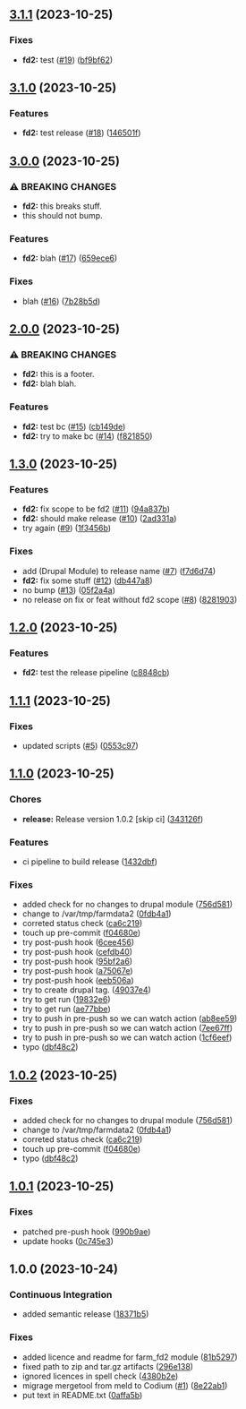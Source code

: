 ## [3.1.1](https://github.com/FarmData2/temp-spike/compare/v3.1.0...v3.1.1) (2023-10-25)


### Fixes

* **fd2:** test ([#19](https://github.com/FarmData2/temp-spike/issues/19)) ([bf9bf62](https://github.com/FarmData2/temp-spike/commit/bf9bf62cfdaf4862a7ee08bfc7a1b4864d556096))

## [3.1.0](https://github.com/FarmData2/temp-spike/compare/v3.0.0...v3.1.0) (2023-10-25)


### Features

* **fd2:** test release ([#18](https://github.com/FarmData2/temp-spike/issues/18)) ([146501f](https://github.com/FarmData2/temp-spike/commit/146501fbbfce34b587325167302f14094a6c113c))

## [3.0.0](https://github.com/FarmData2/temp-spike/compare/v2.0.0...v3.0.0) (2023-10-25)


### ⚠ BREAKING CHANGES

* **fd2:** this breaks stuff.
* this should not bump.

### Features

* **fd2:** blah ([#17](https://github.com/FarmData2/temp-spike/issues/17)) ([659ece6](https://github.com/FarmData2/temp-spike/commit/659ece6aef7c50b2ab1da46d58ff38d307c1faa9))


### Fixes

* blah ([#16](https://github.com/FarmData2/temp-spike/issues/16)) ([7b28b5d](https://github.com/FarmData2/temp-spike/commit/7b28b5d4159bac9044d60e8113c60ceb1bfda56d))

## [2.0.0](https://github.com/FarmData2/temp-spike/compare/v1.3.0...v2.0.0) (2023-10-25)


### ⚠ BREAKING CHANGES

* **fd2:** this is a footer.
* **fd2:** blah blah.

### Features

* **fd2:** test bc ([#15](https://github.com/FarmData2/temp-spike/issues/15)) ([cb149de](https://github.com/FarmData2/temp-spike/commit/cb149deaa78276ba93eed265ae8288c429d1760e))
* **fd2:** try to make bc ([#14](https://github.com/FarmData2/temp-spike/issues/14)) ([f821850](https://github.com/FarmData2/temp-spike/commit/f821850e5f2574aeda1e13d0da3ed5811156e156))

## [1.3.0](https://github.com/FarmData2/temp-spike/compare/v1.2.0...v1.3.0) (2023-10-25)


### Features

* **fd2:** fix scope to be fd2 ([#11](https://github.com/FarmData2/temp-spike/issues/11)) ([94a837b](https://github.com/FarmData2/temp-spike/commit/94a837b52fb83221a7527608607bd413d02cb03f))
* **fd2:** should make release ([#10](https://github.com/FarmData2/temp-spike/issues/10)) ([2ad331a](https://github.com/FarmData2/temp-spike/commit/2ad331aa3eeae8ae2909ee0a113907734f8fd24b))
* try again ([#9](https://github.com/FarmData2/temp-spike/issues/9)) ([1f3456b](https://github.com/FarmData2/temp-spike/commit/1f3456b6da27ec752f7147560e4d88ec84226e38))


### Fixes

* add (Drupal Module) to release name ([#7](https://github.com/FarmData2/temp-spike/issues/7)) ([f7d6d74](https://github.com/FarmData2/temp-spike/commit/f7d6d7416cc26edb23de45f9ccd4877f23da25d3))
* **fd2:** fix some stuff ([#12](https://github.com/FarmData2/temp-spike/issues/12)) ([db447a8](https://github.com/FarmData2/temp-spike/commit/db447a8823bedb6e10968b3939f41f74ca43104b))
* no bump ([#13](https://github.com/FarmData2/temp-spike/issues/13)) ([05f2a4a](https://github.com/FarmData2/temp-spike/commit/05f2a4aa1b22ddf243bddd6d5477558fb4f3e602))
* no release on fix or feat without fd2 scope ([#8](https://github.com/FarmData2/temp-spike/issues/8)) ([8281903](https://github.com/FarmData2/temp-spike/commit/8281903f70c93068433d550297a18ff6bdb1b61b))

## [1.2.0](https://github.com/FarmData2/temp-spike/compare/v1.1.1...v1.2.0) (2023-10-25)


### Features

* **fd2:** test the release pipeline ([c8848cb](https://github.com/FarmData2/temp-spike/commit/c8848cbcf4a8d6c71ea85f3e4e74dfb7601e84df))

## [1.1.1](https://github.com/FarmData2/temp-spike/compare/v1.1.0...v1.1.1) (2023-10-25)


### Fixes

* updated scripts ([#5](https://github.com/FarmData2/temp-spike/issues/5)) ([0553c97](https://github.com/FarmData2/temp-spike/commit/0553c970d5f00c303bf752b950e47260c9c5c098))

## [1.1.0](https://github.com/FarmData2/temp-spike/compare/v1.0.1...v1.1.0) (2023-10-25)


### Chores

* **release:** Release version 1.0.2 [skip ci] ([343126f](https://github.com/FarmData2/temp-spike/commit/343126ff1f6f7da4b5788b70e5d286e6c411ea6d))


### Features

* ci pipeline to build release ([1432dbf](https://github.com/FarmData2/temp-spike/commit/1432dbf8e6529381b44ceefdccdd20648924b8c4))


### Fixes

* added check for no changes to drupal module ([756d581](https://github.com/FarmData2/temp-spike/commit/756d5815648b574efddf52ee6deda5718ee6a1c1))
* change to /var/tmp/farmdata2 ([0fdb4a1](https://github.com/FarmData2/temp-spike/commit/0fdb4a1226dd0534401dc16d1f6b3f993b77bc8e))
* correted status check ([ca6c219](https://github.com/FarmData2/temp-spike/commit/ca6c219a25588ba072f7149125682edcf20f1980))
* touch up pre-commit ([f04680e](https://github.com/FarmData2/temp-spike/commit/f04680edd997c847cff76abce1ab53a02703834b))
* try post-push hook ([6cee456](https://github.com/FarmData2/temp-spike/commit/6cee456f8cb822b17345e5882329e6534a25dd98))
* try post-push hook ([cefdb40](https://github.com/FarmData2/temp-spike/commit/cefdb400d502f883c08f9daa2df12e2d90057521))
* try post-push hook ([95bf2a6](https://github.com/FarmData2/temp-spike/commit/95bf2a686a63a6b361a9e6f45525b08946ca16cf))
* try post-push hook ([a75067e](https://github.com/FarmData2/temp-spike/commit/a75067ee80e3efa3bf730537dc133095f78bc6d2))
* try post-push hook ([eeb506a](https://github.com/FarmData2/temp-spike/commit/eeb506af6d1ace0a38572569d57dafaa07b3d6ab))
* try to create drupal tag. ([49037e4](https://github.com/FarmData2/temp-spike/commit/49037e477292fc97ce13fd47a59b4f1d0a82d8a8))
* try to get run ([19832e6](https://github.com/FarmData2/temp-spike/commit/19832e69f4340c42c717b9409bffdad4d279386b))
* try to get run ([ae77bbe](https://github.com/FarmData2/temp-spike/commit/ae77bbeae233d904a57edd4de609bfc455f10cce))
* try to push in pre-push so we can watch action ([ab8ee59](https://github.com/FarmData2/temp-spike/commit/ab8ee59e81b296421758e2951478b596215e30fd))
* try to push in pre-push so we can watch action ([7ee67ff](https://github.com/FarmData2/temp-spike/commit/7ee67ff66ee62ee6ecf36f41d54489f55e364842))
* try to push in pre-push so we can watch action ([1cf6eef](https://github.com/FarmData2/temp-spike/commit/1cf6eef70385d077262e4372f95a6b20841ca1ea))
* typo ([dbf48c2](https://github.com/FarmData2/temp-spike/commit/dbf48c20222878c7c1b31008e1565100c5f4f7f0))

## [1.0.2](https://github.com/FarmData2/temp-spike/compare/v1.0.1...v1.0.2) (2023-10-25)


### Fixes

* added check for no changes to drupal module ([756d581](https://github.com/FarmData2/temp-spike/commit/756d5815648b574efddf52ee6deda5718ee6a1c1))
* change to /var/tmp/farmdata2 ([0fdb4a1](https://github.com/FarmData2/temp-spike/commit/0fdb4a1226dd0534401dc16d1f6b3f993b77bc8e))
* correted status check ([ca6c219](https://github.com/FarmData2/temp-spike/commit/ca6c219a25588ba072f7149125682edcf20f1980))
* touch up pre-commit ([f04680e](https://github.com/FarmData2/temp-spike/commit/f04680edd997c847cff76abce1ab53a02703834b))
* typo ([dbf48c2](https://github.com/FarmData2/temp-spike/commit/dbf48c20222878c7c1b31008e1565100c5f4f7f0))

## [1.0.1](https://github.com/FarmData2/temp-spike/compare/v1.0.0...v1.0.1) (2023-10-25)


### Fixes

* patched pre-push hook ([990b9ae](https://github.com/FarmData2/temp-spike/commit/990b9aedd30ae85473bdc704c321ab5350d83009))
* update hooks ([0c745e3](https://github.com/FarmData2/temp-spike/commit/0c745e37efe2245c2bed99f6f25fc9adc53dd0ff))

## 1.0.0 (2023-10-24)


### Continuous Integration

* added semantic release ([18371b5](https://github.com/FarmData2/temp-spike/commit/18371b57a76cf51f0d34772e300f5c17ef5473e6))


### Fixes

* added licence and readme for farm_fd2 module ([81b5297](https://github.com/FarmData2/temp-spike/commit/81b5297e60cb64b4dc36e5bcc0cdc16a9139cc90))
* fixed path to zip and tar.gz artifacts ([296e138](https://github.com/FarmData2/temp-spike/commit/296e138edbccd1a45eec01642519c5c2c53dced8))
* ignored licences in spell check ([4380b2e](https://github.com/FarmData2/temp-spike/commit/4380b2edb13233e047922d1aafe0cb24ea677288))
* migrage mergetool from meld to Codium ([#1](https://github.com/FarmData2/temp-spike/issues/1)) ([8e22ab1](https://github.com/FarmData2/temp-spike/commit/8e22ab17f6f3860b7380613c3b0d7078281a6cf2))
* put text in README.txt ([0affa5b](https://github.com/FarmData2/temp-spike/commit/0affa5bc37778d88fdd99283ab9e952a71da9e21))
